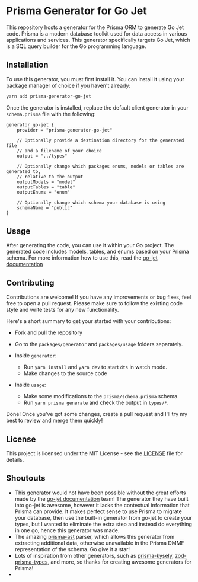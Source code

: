 # Prisma Generator for Go Jet

This repository hosts a generator for the Prisma ORM to generate Go Jet code.
Prisma is a modern database toolkit used for data access in various applications
and services.
This generator specifically targets Go Jet, which is a SQL query builder for
the Go programming language.

## Installation

To use this generator, you must first install it.
You can install it using your package manager of choice if you haven't already:

```bash
yarn add prisma-generator-go-jet
```

Once the generator is installed, replace the default client generator in
your `schema.prisma` file with the following:

```prisma
generator go-jet {
    provider = "prisma-generator-go-jet"

    // Optionally provide a destination directory for the generated file
    // and a filename of your choice
    output = "../types"

    // Optionally change which packages enums, models or tables are generated to,
    // relative to the output
    outputModels = "model"
    outputTables = "table"
    outputEnums = "enum"

    // Optionally change which schema your database is using
    schemaName = "public"
}
```

## Usage

After generating the code, you can use it within your Go project.
The generated code includes models, tables, and enums based on your Prisma schema.
For more information how to use this, read the [go-jet documentation](https://github.com/go-jet/jet)

## Contributing

Contributions are welcome!
If you have any improvements or bug fixes, feel free to open a pull request.
Please make sure to follow the existing code style and write tests for any new functionality.

Here's a short summary to get your started with your contributions:

- Fork and pull the repository
- Go to the `packages/generator` and `packages/usage` folders separately.
- Inside `generator`:

  - Run `yarn install` and `yarn dev` to start `dts` in watch mode.
  - Make changes to the source code

- Inside `usage`:
  - Make some modifications to the `prisma/schema.prisma` schema.
  - Run `yarn prisma generate` and check the output in `types/*`.

Done! Once you've got some changes, create a pull request and I'll
try my best to review and merge them quickly!

## License

This project is licensed under the MIT License -
see the [LICENSE](LICENSE) file for details.

## Shoutouts

- This generator would not have been possible without the great efforts made
  by the [go-jet documentation](https://github.com/go-jet/jet) team!
  The generator they have built into go-jet is awesome, however it lacks the
  contextual information that Prisma can provide.
  It makes perfect sense to use Prisma to migrate your database, then use the
  built-in generator from go-jet to create your types,
  but I wanted to eliminate the extra step and instead do everything in one go,
  hence this generator was made.
- The amazing [prisma-ast](https://github.com/MrLeebo/prisma-ast) parser, which
  allows this generator from extracting additional data, otherwise unavailable
  in the Prisma DMMF representation of the schema. Go give it a star!
- Lots of inspiration from other generators, such as
  [prisma-kysely](https://github.com/valtyr/prisma-kysely),
  [zod-prisma-types](https://github.com/chrishoermann/zod-prisma-types/tree/master),
  and more, so thanks for creating awesome generators for Prisma!
-

